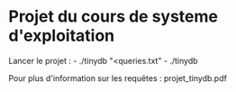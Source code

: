 
# Projet du cours de systeme d'exploitation 

Lancer le projet : 
                  - ./tinydb "<queries.txt"
                  - ./tinydb 

Pour plus d'information sur les requêtes : projet_tinydb.pdf
